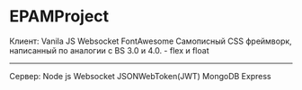 # EPAMProject

Клиент:
Vanila JS
Websocket
FontAwesome
Самописный CSS фреймворк, написанный по аналогии с BS 3.0 и 4.0. - flex и float
_______________________________________________________________________________

Сервер:
Node js
Websocket
JSONWebToken(JWT)
MongoDB
Express

